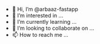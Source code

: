 - 👋 Hi, I’m @arbaaz-fastapp
- 👀 I’m interested in ...
- 🌱 I’m currently learning ...
- 💞️ I’m looking to collaborate on ...
- 📫 How to reach me ...

<!---
arbaaz-fastapp/arbaaz-fastapp is a ✨ special ✨ repository because its `README.md` (this file) appears on your GitHub profile.
You can click the Preview link to take a look at your changes.
--->
